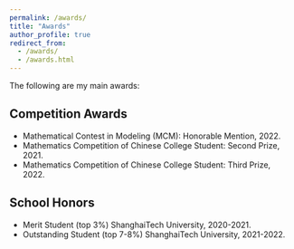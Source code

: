 ```yaml
---
permalink: /awards/
title: "Awards"
author_profile: true
redirect_from: 
  - /awards/
  - /awards.html
---
```

The following are my main awards:

## Competition Awards

* Mathematical Contest in Modeling (MCM): Honorable Mention, 2022.
* Mathematics Competition of Chinese College Student: Second Prize, 2021.
* Mathematics Competition of Chinese College Student: Third Prize, 2022.

## School Honors

* Merit Student (top 3%) ShanghaiTech University, 2020-2021.
* Outstanding Student (top 7-8%) ShanghaiTech University, 2021-2022.
